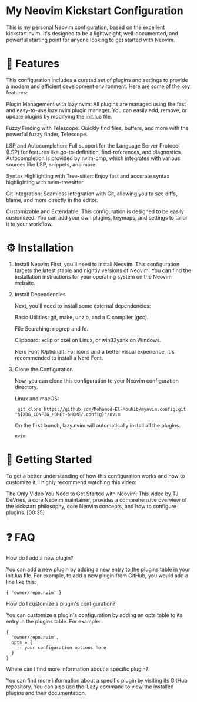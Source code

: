 # My Neovim Kickstart Configuration
This is my personal Neovim configuration, based on the excellent kickstart.nvim. It's designed to be a lightweight, well-documented, and powerful starting point for anyone looking to get started with Neovim.

# 🚀 Features


This configuration includes a curated set of plugins and settings to provide a modern and efficient development environment. Here are some of the key features:

Plugin Management with lazy.nvim: All plugins are managed using the fast and easy-to-use lazy.nvim plugin manager. You can easily add, remove, or update plugins by modifying the init.lua file.

Fuzzy Finding with Telescope: Quickly find files, buffers, and more with the powerful fuzzy finder, Telescope.

LSP and Autocompletion: Full support for the Language Server Protocol (LSP) for features like go-to-definition, find-references, and diagnostics. Autocompletion is provided by nvim-cmp, which integrates with various sources like LSP, snippets, and more.

Syntax Highlighting with Tree-sitter: Enjoy fast and accurate syntax highlighting with nvim-treesitter.

Git Integration: Seamless integration with Git, allowing you to see diffs, blame, and more directly in the editor.

Customizable and Extendable: This configuration is designed to be easily customized. You can add your own plugins, keymaps, and settings to tailor it to your workflow.

# ⚙️ Installation
1. Install Neovim
    First, you'll need to install Neovim. This configuration targets the latest stable and nightly versions of Neovim. You can find the installation instructions for your operating system on the Neovim website.

2. Install Dependencies

    Next, you'll need to install some external dependencies:

    Basic Utilities: git, make, unzip, and a C compiler (gcc).

    File Searching: ripgrep and fd.

    Clipboard: xclip or xsel on Linux, or win32yank on Windows.

    Nerd Font (Optional): For icons and a better visual experience, it's recommended to install a Nerd Font.

4. Clone the Configuration
   
    Now, you can clone this configuration to your Neovim configuration directory.

    Linux and macOS:

        git clone https://github.com/Mohamed-El-Mouhib/mynvim.config.git "${XDG_CONFIG_HOME:-$HOME/.config}"/nvim

    On the first launch, lazy.nvim will automatically install all the plugins.

       nvim
   

# 📖 Getting Started
To get a better understanding of how this configuration works and how to customize it, I highly recommend watching this video:

The Only Video You Need to Get Started with Neovim: This video by TJ DeVries, a core Neovim maintainer, provides a comprehensive overview of the kickstart philosophy, core Neovim concepts, and how to configure plugins. [00:35]

# ❓ FAQ
How do I add a new plugin?

You can add a new plugin by adding a new entry to the plugins table in your init.lua file. For example, to add a new plugin from GitHub, you would add a line like this:

    { 'owner/repo.nvim' }

How do I customize a plugin's configuration?

You can customize a plugin's configuration by adding an opts table to its entry in the plugins table. For example:

    {
      'owner/repo.nvim',
      opts = {
        -- your configuration options here
      }
    }

Where can I find more information about a specific plugin?

You can find more information about a specific plugin by visiting its GitHub repository. You can also use the :Lazy command to view the installed plugins and their documentation.

